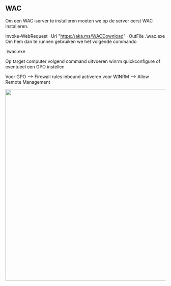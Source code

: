 ## WAC

Om een WAC-server te installeren moeten we op de server eerst WAC installeren.

Invoke-WebRequest -Uri "https://aka.ms/WACDownload" -OutFile .\wac.exe
Om hem dan te runnen gebruiken we het volgende commando 

.\wac.exe

Op target computer volgend command uitvoeren
winrm quickconfigure of eventueel een GPO instellen

Voor GPO 
--> Firewall rules inbound activeren voor WINRM
--> Allow Remote Management

<img src="/assets/Capture d&apos;écran 2025-03-02 155322.png" width="600">